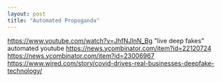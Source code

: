 ```yaml
---
layout: post
title: "Automated Propoganda"
---
```


https://www.youtube.com/watch?v=JhfNJlnN_Bg
"live deep fakes"
automated youtube
https://news.ycombinator.com/item?id=22120724
https://news.ycombinator.com/item?id=23006967
https://www.wired.com/story/covid-drives-real-businesses-deepfake-technology/
